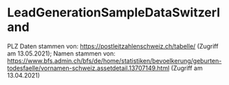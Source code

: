 # LeadGenerationSampleDataSwitzerland

PLZ Daten stammen von: https://postleitzahlenschweiz.ch/tabelle/ (Zugriff am 13.05.2021); 
Namen stammen von: https://www.bfs.admin.ch/bfs/de/home/statistiken/bevoelkerung/geburten-todesfaelle/vornamen-schweiz.assetdetail.13707149.html (Zugriff am 13.04.2021)
